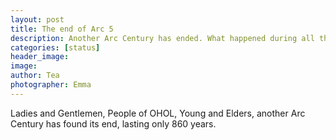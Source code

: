 ```yaml
---
layout: post
title: The end of Arc 5
description: Another Arc Century has ended. What happened during all those years ?
categories: [status]
header_image: 
image: 
author: Tea
photographer: Emma
---
```


Ladies and Gentlemen, People of OHOL, Young and Elders, another Arc Century has found its end, lasting only 860 years. 